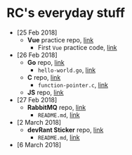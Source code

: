 # RC's everyday stuff

* [25 Feb 2018]
  * __Vue__ practice repo, [link](/js/vue-practice)
    * First `Vue` practice code, [link](/js/vue-practice/first-vue.html)
* [26 Feb 2018]
  * __Go__ repo, [link](/go)
    * `hello-world.go`, [link](/go/hello-world.go)
  * __C__ repo, [link](/c)
    * `function-pointer.c`, [link](/c/function-pointer.c)
  * __JS__ repo, [link](/js)
* [27 Feb 2018]    
  * __RabbitMQ__ repo, [link](/rabbitmq)
    * `README.md`, [link](/rabbitmq/README.md)
* [2 March 2018]
  * __devRant Sticker__ repo, [link](/devrant-sticker)
    * `README.md`, [link](/devrant-sticker/README.md)
* [6 March 2018]  
